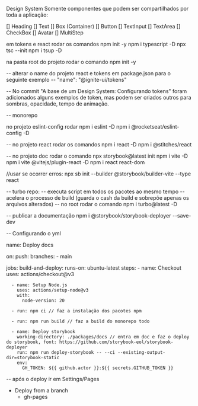 Design System
Somente componentes que podem ser compartilhados por toda a aplicação:

[] Heading
[] Text
[] Box (Container)
[] Button
[] TextInput
[] TextArea
[] CheckBox
[] Avatar
[] MultiStep

em tokens e react rodar os comandos
npm init -y
npm i typescript -D
npx tsc --init
npm i tsup -D

na pasta root do projeto rodar o comando
npm init -y

-- alterar o name do projeto react e tokens em package.json para o seguinte exemplo
-- "name": "@ignite-ui/tokens"

-- No commit "A base de um Design System: Configurando tokens" foram adicionados alguns exemplos de token, mas podem ser criados outros para sombras, opacidade, tempo de animação.

-- monorepo

no projeto eslint-config rodar
npm i eslint -D
npm i @rocketseat/eslint-config -D

-- no projeto react rodar os comandos
npm i react -D
npm i @stitches/react

-- no projeto doc rodar o comando
npx storybook@latest init
npm i vite -D  
npm i vite @vitejs/plugin-react -D
npm i react react-dom

//usar se ocorrer erros: npx sb init --builder @storybook/builder-vite --type react

-- turbo repo:
-- executa script em todos os pacotes ao mesmo tempo
-- acelera o processo de build (guarda o cash da build e sobrepõe apenas os arquivos alterados)
-- no root rodar o comando
npm i turbo@latest -D

-- publicar a documentação
npm i @storybook/storybook-deployer --save-dev

-- Configurando o yml

name: Deploy docs

on:
push:
branches: - main

jobs:
build-and-deploy:
runs-on: ubuntu-latest
steps: - name: Checkout
uses: actions/checkout@v3

      - name: Setup Node.js
        uses: actions/setup-node@v3
        with:
          node-version: 20

      - run: npm ci // faz a instalação dos pacotes npm

      - run: npm run build // faz a build do monorepo todo

      - name: Deploy storybook
        working-directory: ./packages/docs // entra em doc e faz o deploy do storybook, font: https://github.com/storybook-eol/storybook-deployer
        run: npm run deploy-storybook -- --ci --existing-output-dir=storybook-static
        env:
          GH_TOKEN: ${{ github.actor }}:${{ secrets.GITHUB_TOKEN }}

-- após o deploy ir em
Settings/Pages

- Deploy from a branch
  - gh-pages
